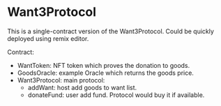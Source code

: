 # Want3Protocol

This is a single-contract version of the Want3Protocol. Could be quickly deployed using remix editor.

Contract:

- WantToken: NFT token which proves the donation to goods.
- GoodsOracle: example Oracle which returns the goods price.
- Want3Protocol: main protocol:
    - addWant: host add goods to want list.
    - donateFund: user add fund. Protocol would buy it if available.
